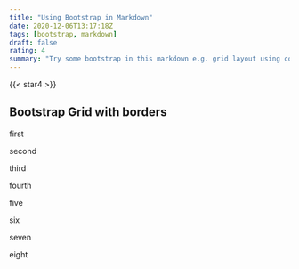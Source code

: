 ```yaml
---
title: "Using Bootstrap in Markdown"
date: 2020-12-06T13:17:18Z
tags: [bootstrap, markdown]
draft: false
rating: 4
summary: "Try some bootstrap in this markdown e.g. grid layout using container, row and col, and a go at putting a border round each cell."
---
```

{{< star4 >}}

## Bootstrap Grid with borders
<div class="container">
    <div class="row text-uppercase text-light bg-dark">
        <div class="col border border-primary">
            <p>first</p>
        </div>
        <div class="col border border-primary">
            <p>second</p>
        </div>
        <div class="col border border-primary">
            <p>third</p>
        </div>
        <div class="col border border-primary">
            <p>fourth</p>
        </div>
    </div>
    <div class="row">
        <div class="col border border-primary">
            <p>five</p>
        </div>
        <div class="col border border-primary">
            <p>six</p>
        </div>
        <div class="col border border-primary">
            <p>seven</p>
        </div>
        <div class="col border border-primary">
            <p>eight</p>
        </div>
    </div>

</div>